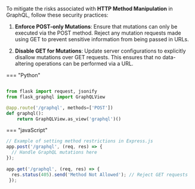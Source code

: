 To mitigate the risks associated with **HTTP Method Manipulation** in GraphQL, follow these security practices:

1. **Enforce POST-only Mutations**: Ensure that mutations can only be executed via the POST method. Reject any mutation requests made using GET to prevent sensitive information from being passed in URLs.
  
2. **Disable GET for Mutations**: Update server configurations to explicitly disallow mutations over GET requests. This ensures that no data-altering operations can be performed via a URL.

=== "Python"
  ```python

  from flask import request, jsonify
  from flask_graphql import GraphQLView

  @app.route('/graphql', methods=['POST'])
  def graphql():
      return GraphQLView.as_view('graphql')()
  ```
=== "javaScript"
  ```javascript
  // Example of setting method restrictions in Express.js
  app.post('/graphql', (req, res) => {
    // Handle GraphQL mutations here
  });
    
  app.get('/graphql', (req, res) => {
    res.status(405).send('Method Not Allowed'); // Reject GET requests
   });
   ```
